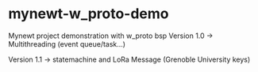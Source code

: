 # mynewt-w_proto-demo
Mynewt project demonstration with w_proto bsp
Version 1.0 -> Multithreading (event queue/task...)

Version 1.1 -> statemachine and LoRa Message (Grenoble University keys)
